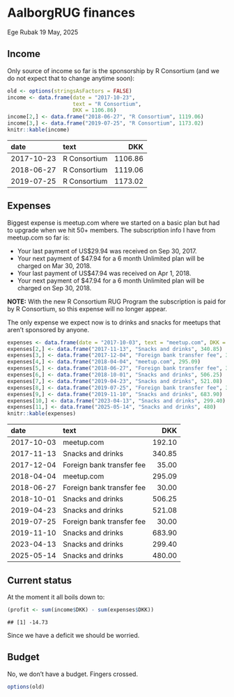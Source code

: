 AalborgRUG finances
================
Ege Rubak
19 May, 2025

## Income

Only source of income so far is the sponsorship by R Consortium (and we
do not expect that to change anytime soon):

``` r
old <- options(stringsAsFactors = FALSE)
income <- data.frame(date = "2017-10-23",
                     text = "R Consortium",
                     DKK = 1106.86)
income[2,] <- data.frame("2018-06-27", "R Consortium", 1119.06)
income[3,] <- data.frame("2019-07-25", "R Consortium", 1173.02)
knitr::kable(income)
```

| date       | text         |     DKK |
|:-----------|:-------------|--------:|
| 2017-10-23 | R Consortium | 1106.86 |
| 2018-06-27 | R Consortium | 1119.06 |
| 2019-07-25 | R Consortium | 1173.02 |

## Expenses

Biggest expense is meetup.com where we started on a basic plan but had
to upgrade when we hit 50+ members. The subscription info I have from
meetup.com so far is:

- Your last payment of US\$29.94 was received on Sep 30, 2017.
- Your next payment of \$47.94 for a 6 month Unlimited plan will be
  charged on Mar 30, 2018.
- Your last payment of US\$47.94 was received on Apr 1, 2018.
- Your next payment of \$47.94 for a 6 month Unlimited plan will be
  charged on Sep 30, 2018.

**NOTE:** With the new R Consortium RUG Program the subscription is paid
for by R Consortium, so this expense will no longer appear.

The only expense we expect now is to drinks and snacks for meetups that
aren’t sponsored by anyone.

``` r
expenses <- data.frame(date = "2017-10-03", text = "meetup.com", DKK = 192.10)
expenses[2,] <- data.frame("2017-11-13", "Snacks and drinks", 340.85)
expenses[3,] <- data.frame("2017-12-04", "Foreign bank transfer fee", 35.00)
expenses[4,] <- data.frame("2018-04-04", "meetup.com", 295.09)
expenses[5,] <- data.frame("2018-06-27", "Foreign bank transfer fee", 30.00)
expenses[6,] <- data.frame("2018-10-01", "Snacks and drinks", 506.25)
expenses[7,] <- data.frame("2019-04-23", "Snacks and drinks", 521.08)
expenses[8,] <- data.frame("2019-07-25", "Foreign bank transfer fee", 30.00)
expenses[9,] <- data.frame("2019-11-10", "Snacks and drinks", 683.90)
expenses[10,] <- data.frame("2023-04-13", "Snacks and drinks", 299.40)
expenses[11,] <- data.frame("2025-05-14", "Snacks and drinks", 480)
knitr::kable(expenses)
```

| date       | text                      |    DKK |
|:-----------|:--------------------------|-------:|
| 2017-10-03 | meetup.com                | 192.10 |
| 2017-11-13 | Snacks and drinks         | 340.85 |
| 2017-12-04 | Foreign bank transfer fee |  35.00 |
| 2018-04-04 | meetup.com                | 295.09 |
| 2018-06-27 | Foreign bank transfer fee |  30.00 |
| 2018-10-01 | Snacks and drinks         | 506.25 |
| 2019-04-23 | Snacks and drinks         | 521.08 |
| 2019-07-25 | Foreign bank transfer fee |  30.00 |
| 2019-11-10 | Snacks and drinks         | 683.90 |
| 2023-04-13 | Snacks and drinks         | 299.40 |
| 2025-05-14 | Snacks and drinks         | 480.00 |

## Current status

At the moment it all boils down to:

``` r
(profit <- sum(income$DKK) - sum(expenses$DKK))
```

    ## [1] -14.73

Since we have a deficit we should be worried.

## Budget

No, we don’t have a budget. Fingers crossed.

``` r
options(old)
```
